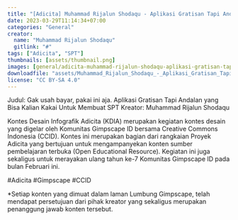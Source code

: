 ```yaml
---
title: "[Adicita] Muhammad Rijalun Shodaqu - Aplikasi Gratisan Tapi Andalan Yang Bisa Kalian Kakai Untuk Membuat SPT"
date: 2023-03-29T11:14:34+07:00
categories: "General"
creator: 
  name: "Muhammad Rijalun Shodaqu"
  gitlink: "#"
tags: ["Adicita", "SPT"]
thumbnails: [assets/thumbnail.png]
images: [general/adicita-muhammad-rijalun-shodaqu-aplikasi-gratisan-tapi-andalan-yang-bisa-kalian-kakai-untuk-membuat-spt/assets/thumbnail.png]
downloadfile: "assets/Muhammad_Rijalun_Shodaqu_-_Aplikasi_Gratisan_Tapi_Andalan_yang_Bisa_Kalian_Kakai_Untuk_Membuat_SPT.zip"
license: "CC BY-SA 4.0"
---
```

Judul: Gak usah bayar, pakai ini aja. Aplikasi Gratisan Tapi Andalan yang Bisa Kalian Kakai Untuk Membuat SPT
Kreator: Muhammad Rijalun Shodaqu


Kontes Desain Infografik Adicita (KDIA) merupakan kegiatan kontes desain yang digelar oleh Komunitas Gimpscape ID bersama Creative Commons Indonesia (CCID). Kontes ini merupakan bagian dari rangkaian Proyek Adicita yang bertujuan untuk mengampanyekan konten sumber pembelajaran terbuka (Open Educational Resource). Kegiatan ini juga sekaligus untuk merayakan ulang tahun ke-7 Komunitas Gimpscape ID pada bulan Februari ini.

#Adicita #Gimpscape #CCID

*Setiap konten yang dimuat dalam laman Lumbung Gimpscape, telah mendapat persetujuan dari pihak kreator yang sekaligus merupakan penanggung jawab konten tersebut.
